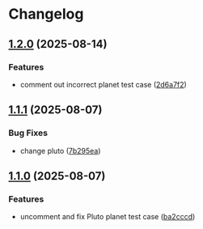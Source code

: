 # Changelog

## [1.2.0](https://github.com/Achebeh/solar-system/compare/v1.1.1...v1.2.0) (2025-08-14)


### Features

* comment out incorrect planet test case ([2d6a7f2](https://github.com/Achebeh/solar-system/commit/2d6a7f237a1c7f41f3e585ebcbe739b8ef6abe8a))

## [1.1.1](https://github.com/Achebeh/solar-system/compare/v1.1.0...v1.1.1) (2025-08-07)


### Bug Fixes

* change pluto ([7b295ea](https://github.com/Achebeh/solar-system/commit/7b295eaccfb62808c62cb7aac39fa007733a9448))

## [1.1.0](https://github.com/Achebeh/solar-system/compare/v1.0.0...v1.1.0) (2025-08-07)


### Features

* uncomment and fix Pluto planet test case ([ba2cccd](https://github.com/Achebeh/solar-system/commit/ba2cccdfa17165d9f0e617b06056d3fe35216fb7))
